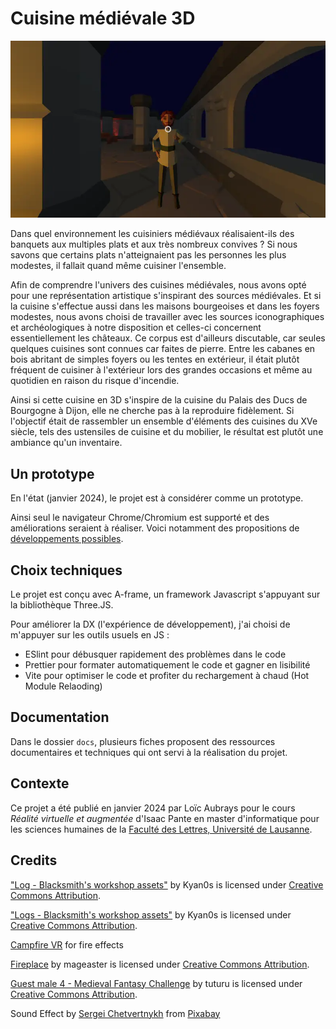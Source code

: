 # Cuisine médiévale 3D

![Aperçu dynamique de la cuisine](https://raw.githubusercontent.com/Aubrays/medieval-kitchen-3d/master/preview.webp)

Dans quel environnement les cuisiniers médiévaux réalisaient-ils des banquets aux multiples plats et aux très nombreux convives ? Si nous savons que certains plats n'atteignaient pas les personnes les plus modestes, il fallait quand même cuisiner l'ensemble.

Afin de comprendre l'univers des cuisines médiévales, nous avons opté pour une représentation artistique s'inspirant des sources médiévales. Et si la cuisine s'effectue aussi dans les maisons bourgeoises et dans les foyers modestes, nous avons choisi de travailler avec les sources iconographiques et archéologiques à notre disposition et celles-ci concernent essentiellement les châteaux. Ce corpus est d'ailleurs discutable, car seules quelques cuisines sont connues car faites de pierre. Entre les cabanes en bois abritant de simples foyers ou les tentes en extérieur, il était plutôt fréquent de cuisiner à l'extérieur lors des grandes occasions et même au quotidien en raison du risque d'incendie.

Ainsi si cette cuisine en 3D s'inspire de la cuisine du Palais des Ducs de Bourgogne à Dijon, elle ne cherche pas à la reproduire fidèlement. Si l'objectif était de rassembler un ensemble d'éléments des cuisines du XVe siècle, tels des ustensiles de cuisine et du mobilier, le résultat est plutôt une ambiance qu'un inventaire.

## Un prototype 

En l'état (janvier 2024), le projet est à considérer comme un prototype.

Ainsi seul le navigateur Chrome/Chromium est supporté et des améliorations seraient à réaliser. Voici notamment des propositions de [développements possibles](https://github.com/Aubrays/medieval-kitchen-3d/tree/master/docs/developpements_possibles.md).
## Choix techniques

Le projet est conçu avec A-frame, un framework Javascript s'appuyant sur la bibliothèque Three.JS.

Pour améliorer la DX (l'expérience de développement), j'ai choisi de m'appuyer sur les outils usuels en JS :

- ESlint pour débusquer rapidement des problèmes dans le code
- Prettier pour formater automatiquement le code et gagner en lisibilité
- Vite pour optimiser le code et profiter du rechargement à chaud (Hot Module Relaoding)

## Documentation

Dans le dossier `docs`, plusieurs fiches proposent des ressources documentaires et techniques qui ont servi à la réalisation du projet.

## Contexte

Ce projet a été publié en janvier 2024 par Loïc Aubrays pour le cours _Réalité virtuelle et augmentée_ d'Isaac Pante en master d'informatique pour les sciences humaines de la [Faculté des Lettres, Université de Lausanne](https://unil.ch/lettres).

## Credits

["Log - Blacksmith's workshop assets"](https://skfb.ly/69GOy) by Kyan0s is licensed under [Creative Commons Attribution](http://creativecommons.org/licenses/by/4.0/).

["Logs - Blacksmith's workshop assets"](https://skfb.ly/69CxV) by Kyan0s is licensed under [Creative Commons Attribution](http://creativecommons.org/licenses/by/4.0/).

[Campfire VR](https://medium.com/@dirkk/campfire-vr-fa654d15e92a) for fire effects

[Fireplace](https://skfb.ly/69GFC) by mageaster is licensed under [Creative Commons Attribution](http://creativecommons.org/licenses/by/4.0/).

[Guest male 4 - Medieval Fantasy Challenge](https://skfb.ly/69VX9) by tuturu is licensed under [Creative Commons Attribution](http://creativecommons.org/licenses/by/4.0/).

Sound Effect by [Sergei Chetvertnykh](https://pixabay.com/users/sergequadrado-24990007/?utm_source=link-attribution&utm_medium=referral&utm_campaign=music&utm_content=113119) from [Pixabay](https://pixabay.com//?utm_source=link-attribution&utm_medium=referral&utm_campaign=music&utm_content=113119")
